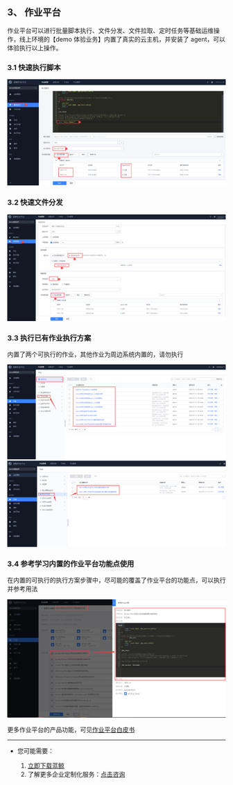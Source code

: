 ## 3、 作业平台

作业平台可以进行批量脚本执行、文件分发、文件拉取、定时任务等基础运维操作，线上环境的【demo 体验业务】内置了真实的云主机，并安装了 agent，可以体验执行以上操作。

### 3.1 快速执行脚本

![](./assets/2022-02-18-17-47-50.png)

### 3.2 快速文件分发

![](./assets/2022-02-18-17-48-01.png)

### 3.3 执行已有作业执行方案

内置了两个可执行的作业，其他作业为周边系统内置的，请勿执行

![](./assets/2022-02-18-17-48-09.png)
![](./assets/2022-02-18-17-48-14.png)

### 3.4 参考学习内置的作业平台功能点使用

在内置的可执行的执行方案步骤中，尽可能的覆盖了作业平台的功能点，可以执行并参考用法

![](./assets/2022-02-18-17-48-24.png)

更多作业平台的产品功能，可见[作业平台白皮书](https://bk.tencent.com/docs/document/6.0/125/5748)

---

- 您可能需要：

    1. [立即下载蓝鲸](https://bk.tencent.com/download/)
    2. 了解更多企业定制化服务：[点击咨询](https://bk.tencent.com/applyinfo/ee/)